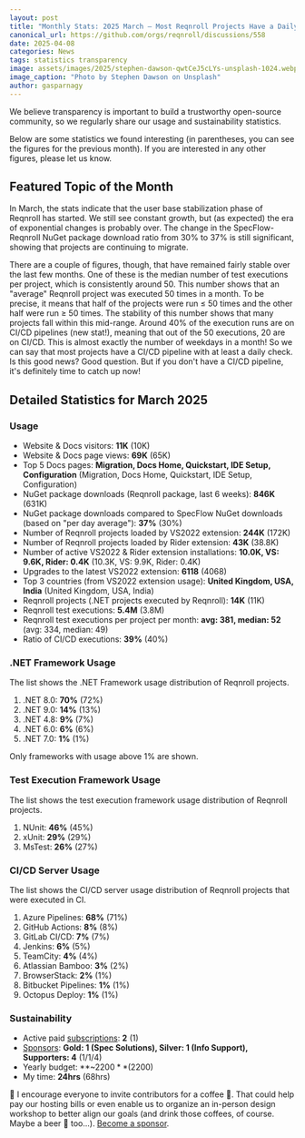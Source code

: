 ```yaml
---
layout: post
title: "Monthly Stats: 2025 March — Most Reqnroll Projects Have a Daily CI Build!"
canonical_url: https://github.com/orgs/reqnroll/discussions/558
date: 2025-04-08
categories: News
tags: statistics transparency
image: assets/images/2025/stephen-dawson-qwtCeJ5cLYs-unsplash-1024.webp
image_caption: "Photo by Stephen Dawson on Unsplash"
author: gasparnagy
---
```


We believe transparency is important to build a trustworthy open-source community, so we regularly share our usage and sustainability statistics.

Below are some statistics we found interesting (in parentheses, you can see the figures for the previous month). If you are interested in any other figures, please let us know.

## Featured Topic of the Month

In March, the stats indicate that the user base stabilization phase of Reqnroll has started. We still see constant growth, but (as expected) the era of exponential changes is probably over. The change in the SpecFlow-Reqnroll NuGet package download ratio from 30% to 37% is still significant, showing that projects are continuing to migrate.

There are a couple of figures, though, that have remained fairly stable over the last few months. One of these is the median number of test executions per project, which is consistently around 50. This number shows that an "average" Reqnroll project was executed 50 times in a month. To be precise, it means that half of the projects were run ≤ 50 times and the other half were run ≥ 50 times. The stability of this number shows that many projects fall within this mid-range. Around 40% of the execution runs are on CI/CD pipelines (new stat!), meaning that out of the 50 executions, 20 are on CI/CD. This is almost exactly the number of weekdays in a month! So we can say that most projects have a CI/CD pipeline with at least a daily check. Is this good news? Good question. But if you don't have a CI/CD pipeline, it's definitely time to catch up now!

## Detailed Statistics for March 2025

### Usage

* Website & Docs visitors: **11K** (10K)
* Website & Docs page views: **69K** (65K)
* Top 5 Docs pages: **Migration, Docs Home, Quickstart, IDE Setup, Configuration** (Migration, Docs Home, Quickstart, IDE Setup, Configuration)
* NuGet package downloads (Reqnroll package, last 6 weeks): **846K** (631K)
* NuGet package downloads compared to SpecFlow NuGet downloads (based on "per day average"): **37%** (30%)
* Number of Reqnroll projects loaded by VS2022 extension: **244K** (172K)
* Number of Reqnroll projects loaded by Rider extension: **43K** (38.8K)
* Number of active VS2022 & Rider extension installations: **10.0K, VS: 9.6K, Rider: 0.4K** (10.3K, VS: 9.9K, Rider: 0.4K)
* Upgrades to the latest VS2022 extension: **6118** (4068)
* Top 3 countries (from VS2022 extension usage): **United Kingdom, USA, India** (United Kingdom, USA, India)
* Reqnroll projects (.NET projects executed by Reqnroll): **14K** (11K)
* Reqnroll test executions: **5.4M** (3.8M)
* Reqnroll test executions per project per month: **avg: 381, median: 52** (avg: 334, median: 49)
* Ratio of CI/CD executions: **39%** (40%)

### .NET Framework Usage

The list shows the .NET Framework usage distribution of Reqnroll projects.

1. .NET 8.0: **70%** (72%)
2. .NET 9.0: **14%** (13%)
3. .NET 4.8: **9%** (7%)
4. .NET 6.0: **6%** (6%)
5. .NET 7.0: **1%** (1%)

Only frameworks with usage above 1% are shown.

### Test Execution Framework Usage

The list shows the test execution framework usage distribution of Reqnroll projects.

1. NUnit: **46%** (45%)
2. xUnit: **29%** (29%)
3. MsTest: **26%** (27%)

### CI/CD Server Usage

The list shows the CI/CD server usage distribution of Reqnroll projects that were executed in CI.

1. Azure Pipelines: **68%** (71%)
2. GitHub Actions: **8%** (8%)
3. GitLab CI/CD: **7%** (7%)
4. Jenkins: **6%** (5%)
5. TeamCity: **4%** (4%)
6. Atlassian Bamboo: **3%** (2%)
7. BrowserStack: **2%** (1%)
8. Bitbucket Pipelines: **1%** (1%)
9. Octopus Deploy: **1%** (1%)

### Sustainability

* Active paid [subscriptions](https://reqnroll.net/support/): **2** (1)
* [Sponsors](https://reqnroll.net/sponsorship/): **Gold: 1 (Spec Solutions), Silver: 1 (Info Support), Supporters: 4** (1/1/4)
* Yearly budget: **~$2200** ($2200)
* My time: **24hrs** (68hrs)

📢 I encourage everyone to invite contributors for a coffee 🍵. That could help pay our hosting bills or even enable us to organize an in-person design workshop to better align our goals (and drink those coffees, of course. Maybe a beer 🍺 too...). [Become a sponsor](https://github.com/sponsors/reqnroll).
